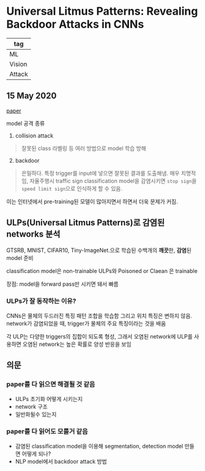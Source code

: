 # Universal Litmus Patterns: Revealing Backdoor Attacks in CNNs

|tag|
|------|
|ML|
|Vision|
|Attack|

## 15 May 2020

[paper](https://arxiv.org/abs/1906.10842)   



model 공격 종류
1. collision attack
> 잘못된 class 라벨링 등 여러 방법으로 model 학습 방해

2. backdoor
> 은밀하다. 특정 trigger를 input에 넣으면 잘못된 결과를 도출해냄.
> 매우 치명적임, 자율주행시 traffic sign classification model을 감염시키면 `stop sign`을 `speed limit sign`으로 인식하게 할 수 있음.

이는 인터넷에서 pre-training된 모델이 많아지면서 하면서 더욱 문제가 커짐.  


## ULPs(Universal Litmus Patterns)로 감염된 networks 분석

GTSRB, MNIST, CIFAR10, Tiny-ImageNet.으로 학습된 수백개의 **깨끗**한, **감염**된 model 준비  

classification model은 non-trainable 
ULPs와 Poisoned or Claean 은 trainable


장점: model을 forward pass만 시키면 돼서 빠름

### ULPs가 잘 동작하는 이유?
CNNs은 물체의 두드러진 특징 패턴 조합을 학습함 그리고 위치 특징은 변하지 않음.  
network가 감염되었을 때, trigger가 물체의 주요 특징이라는 것을 배움

각 ULP는 다양한 triggers의 집합이 되도록 형성,
그래서 오염된 network에 ULP를 사용하면 오염된 network는 높은 확률로 양성 반응을 보임  

## 의문
### paper를 다 읽으면 해결될 것 같음
- ULPs 초기화 어떻게 시키는지
- network 구조
- 일반화될수 있는지

### paper를 다 읽어도 모를거 같음
- 감염된 classification model을 이용해 segmentation, detection model 만들면 어떻게 되나?  
- NLP model에서 backdoor attack 방법